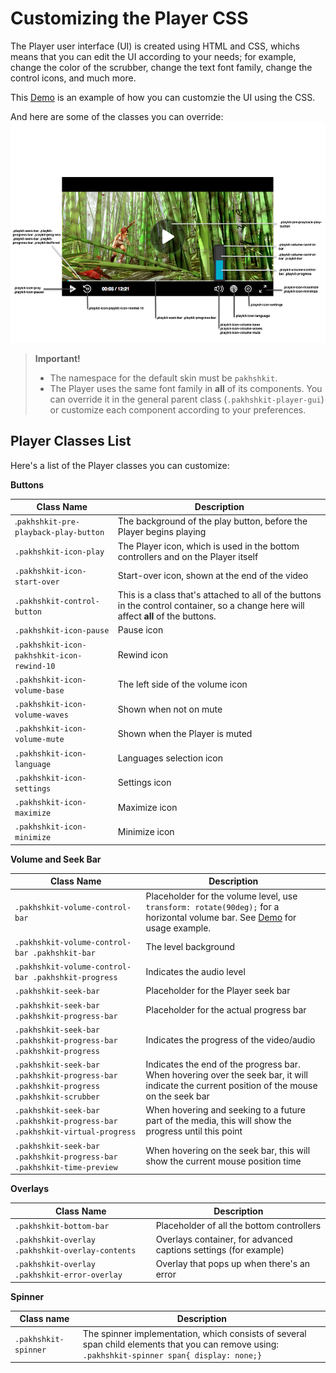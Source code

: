 # Customizing the Player CSS

The Player user interface (UI) is created using HTML and CSS, whichs means that you can edit the UI according to your needs; for example, change the color of the scrubber, change the text font family, change the control icons, and much more.

This [Demo](https://codepen.io/odedhutzler/pen/wNwRbm?editors=1100) is an example of how you can customzie the UI using the CSS.

And here are some of the classes you can override:
![Here is some of the classes you can override](images/css-class-override.png)

> **Important!**
>
> * The namespace for the default skin must be `pakhshkit`.
> * The Player uses the same font family in **all** of its components. You can override it in the general parent class (`.pakhshkit-player-gui`) or customize each component according to your preferences.

## Player Classes List

Here's a list of the Player classes you can customize:

**Buttons**

| Class Name                             | Description                                                                                                                 |
| -------------------------------------- | --------------------------------------------------------------------------------------------------------------------------- |
| .`pakhshkit-pre-playback-play-button`    | The background of the play button, before the Player begins playing                                                         |
| `.pakhshkit-icon-play`                   | The Player icon, which is used in the bottom controllers and on the Player itself                                           |
| `.pakhshkit-icon-start-over`             | Start-over icon, shown at the end of the video                                                                              |
| `.pakhshkit-control-button`              | This is a class that's attached to all of the buttons in the control container, so a change here will affect **all** of the buttons. |
| `.pakhshkit-icon-pause`                  | Pause icon                                                                                                                  |
| `.pakhshkit-icon-pakhshkit-icon-rewind-10` | Rewind icon                                                                                                                 |
| `.pakhshkit-icon-volume-base`            | The left side of the volume icon                                                                                            |
| `.pakhshkit-icon-volume-waves`           | Shown when not on mute                                                                                                      |
| `.pakhshkit-icon-volume-mute`            | Shown when the Player is muted                                                                                              |
| `.pakhshkit-icon-language`               | Languages selection icon                                                                                                    |
| `.pakhshkit-icon-settings`               | Settings icon                                                                                                               |
| `.pakhshkit-icon-maximize`               | Maximize icon                                                                                                               |
| `.pakhshkit-icon-minimize`               | Minimize icon                                                                                                               |

**Volume and Seek Bar**

| Class Name                                                                    | Description                                                                                                                                |
| ----------------------------------------------------------------------------- | ------------------------------------------------------------------------------------------------------------------------------------------ |
| `.pakhshkit-volume-control-bar`                                                 | Placeholder for the volume level, use `transform: rotate(90deg);` for a horizontal volume bar. See [Demo](https://codepen.io/odedhutzler/pen/wNwRbm?editors=1100) for usage example.                                                                                                        |
| `.pakhshkit-volume-control-bar .pakhshkit-bar`                                    | The level background                                                                                                                |
| `.pakhshkit-volume-control-bar .pakhshkit-progress`                               | Indicates the audio level                                                                                                                  |
| `.pakhshkit-seek-bar`                                                           | Placeholder for the Player seek bar                                                                                                        |
| `.pakhshkit-seek-bar .pakhshkit-progress-bar`                                     | Placeholder for the actual progress bar                                                                                                    |
| `.pakhshkit-seek-bar .pakhshkit-progress-bar .pakhshkit-progress`                   | Indicates the progress of the video/audio                                                                                                  |
| `.pakhshkit-seek-bar .pakhshkit-progress-bar .pakhshkit-progress .pakhshkit-scrubber` | Indicates the end of the progress bar. When hovering over the seek bar, it will indicate the current position of the mouse on the seek bar |
| `.pakhshkit-seek-bar .pakhshkit-progress-bar .pakhshkit-virtual-progress`           | When hovering and seeking to a future part of the media, this will show the progress until this point                                      |
| `.pakhshkit-seek-bar .pakhshkit-progress-bar .pakhshkit-time-preview`               | When hovering on the seek bar, this will show the current mouse position time                                                                |

**Overlays**

| Class Name                                   | Description                                                      |
| -------------------------------------------- | ---------------------------------------------------------------- |
| `.pakhshkit-bottom-bar`                        | Placeholder of all the bottom controllers                        |
| `.pakhshkit-overlay .pakhshkit-overlay-contents` | Overlays container, for advanced captions settings (for example) |
| `.pakhshkit-overlay .pakhshkit-error-overlay`    | Overlay that pops up when there's an error                      |

**Spinner**

| Class name         | Description                                                                                                                                   |
| ------------------ | --------------------------------------------------------------------------------------------------------------------------------------------- |
| `.pakhshkit-spinner` | The spinner implementation, which consists of several span child elements that you can remove using: `.pakhshkit-spinner span{ display: none;}` |
